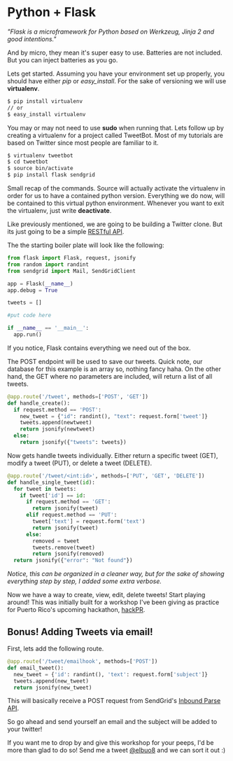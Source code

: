 # Python + Flask

*"Flask is a microframework for Python based on Werkzeug, Jinja 2 and good
intentions."*

And by micro, they mean it's super easy to use. Batteries are not included.
But you can inject batteries as you go.

Lets get started. Assuming you have your environment set up properly, you
should have either *pip* or *easy_install*. For the sake of versioning we
will use **virtualenv**.

```bash
$ pip install virtualenv
// or
$ easy_install virtualenv
```

You may or may not need to use **sudo** when running that. Lets follow up
by creating a virtualenv for a project called TweetBot. Most of my tutorials
are based on Twitter since most people are familiar to it.

```bash
$ virtualenv tweetbot
$ cd tweetbot
$ source bin/activate
$ pip install flask sendgrid
```

Small recap of the commands. Source will actually activate the virtualenv
in order for us to have a contained python version. Everything we do now,
will be contained to this virtual python environment. Whenever you want to
exit the virtualenv, just write **deactivate**.

Like previously mentioned, we are going to be building a Twitter clone.
But its just going to be a simple
[RESTful API](http://en.wikipedia.org/wiki/Representational_state_transfer).

The the starting boiler plate will look like the following:

```python
from flask import Flask, request, jsonify
from random import randint
from sendgrid import Mail, SendGridClient

app = Flask(__name__)
app.debug = True

tweets = []

#put code here

if __name__ == '__main__':
  app.run()

```

If you notice, Flask contains everything we need out of the box.

The POST endpoint will be used to save our tweets. Quick
note, our database for this example is an array so, nothing fancy haha.
On the other hand, the GET where no parameters are included, will return
a list of all tweets.


```python
@app.route('/tweet', methods=['POST', 'GET'])
def handle_create():
  if request.method == 'POST':
    new_tweet = {"id": randint(), "text": request.form['tweet']}
    tweets.append(newtweet)
    return jsonify(newtweet)
  else:
    return jsonify({"tweets": tweets})
```

Now gets handle tweets individually. Either return a specific tweet (GET),
modify a tweet (PUT), or delete a tweet (DELETE).

```python
@app.route('/tweet/<int:id>', methods=['PUT', 'GET', 'DELETE'])
def handle_single_tweet(id):
  for tweet in tweets:
    if tweet['id'] == id:
      if request.method == 'GET':
        return jsonify(tweet)
      elif request.method == 'PUT':
        tweet['text'] = request.form('text')
        return jsonify(tweet)
      else:
        removed = tweet
        tweets.remove(tweet)
        return jsonify(removed)
  return jsonify({"error": "Not found"})

```

*Notice, this can be organized in a cleaner way, but for the sake of showing
everything step by step, I added some extra verbose.*


Now we have a way to create, view, edit, delete tweets! Start playing around!
This was initially built for a workshop I've been giving as practice for
Puerto Rico's upcoming hackathon, [hackPR](http://hackpr.io/).

## Bonus! Adding Tweets via email!

First, lets add the following route.

```python
@app.route('/tweet/emailhook', methods=['POST'])
def email_tweet():
  new_tweet = {'id': randint(), 'text': request.form['subject']}
  tweets.append(new_tweet)
  return jsonify(new_tweet)
```

This will basically receive a POST request from SendGrid's [Inbound
Parse API](http://sendgrid.com/docs/API_Reference/Webhooks/parse.html).

So go ahead and send yourself an email and the subject will be added to
your twitter!

If you want me to drop by and give this workshop for your peeps, I'd
be more than glad to do so! Send me a tweet [@elbuo8](https://twitter.com/elbuo8) and we can sort it out :)

